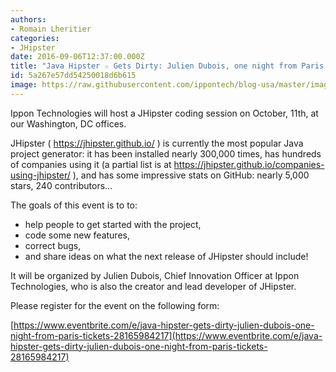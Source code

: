```yaml
---
authors:
- Romain Lheritier
categories:
- JHipster
date: 2016-09-06T12:37:00.000Z
title: "Java Hipster ☆ Gets Dirty: Julien Dubois, one night from Paris - Oct 11th in DC"
id: 5a267e57dd54250018d6b615
image: https://raw.githubusercontent.com/ippontech/blog-usa/master/images/2016/12/javahipster-1-1.jpg
---
```


<span style="font-weight: 400;">Ippon Technologies will host a JHipster coding session on October, 11th, at our Washington, DC offices.</span>

<span style="font-weight: 400;">JHipster ( </span>[<span style="font-weight: 400;">https://jhipster.github.io/</span>](https://jhipster.github.io/)<span style="font-weight: 400;"> ) is currently the most popular Java project generator: it has been installed nearly 300,000 times, has hundreds of companies using it (a partial list is at </span>[<span style="font-weight: 400;">https://jhipster.github.io/companies-using-jhipster/</span>](https://jhipster.github.io/companies-using-jhipster/)<span style="font-weight: 400;"> ), and has some impressive stats on GitHub: nearly 5,000 stars, 240 contributors…</span>

<span style="font-weight: 400;">The goals of this event is to to:</span>

- <span style="font-weight: 400;">help people to get started with the project,</span>
- <span style="font-weight: 400;">code some new features,</span>
- <span style="font-weight: 400;">correct bugs,</span>
- <span style="font-weight: 400;">and share ideas on what the next release of JHipster should include!</span>

<span style="font-weight: 400;">It will be organized by Julien Dubois, Chief Innovation Officer at Ippon Technologies, who is also the creator and lead developer of JHipster.</span>

<span style="font-weight: 400;">Please register for the event on the following form:</span>

[https://www.eventbrite.com/e/java-hipster-gets-dirty-julien-dubois-one-night-from-paris-tickets-28165984217](https://www.eventbrite.com/e/java-hipster-gets-dirty-julien-dubois-one-night-from-paris-tickets-28165984217)
